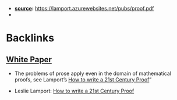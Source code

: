 - **[source](<source.md>):** https://lamport.azurewebsites.net/pubs/proof.pdf
- 

# Backlinks
## [White Paper](<White Paper.md>)
- The problems of prose apply even in the domain of mathematical proofs, see Lamport’s [How to write a 21st Century Proof](<How to write a 21st Century Proof.md>)”

- Leslie Lamport: [How to write a 21st Century Proof](<How to write a 21st Century Proof.md>)

